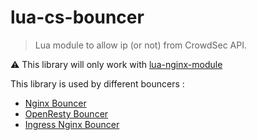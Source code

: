 # lua-cs-bouncer

> Lua module to allow ip (or not) from CrowdSec API.

:warning: This library will only work with [lua-nginx-module](https://github.com/openresty/lua-nginx-module) 

This library is used by different bouncers : 

* [Nginx Bouncer](https://docs.crowdsec.net/docs/next/bouncers/nginx)
* [OpenResty Bouncer](https://docs.crowdsec.net/docs/next/bouncers/openresty)
* [Ingress Nginx Bouncer](https://docs.crowdsec.net/docs/next/bouncers/ingress-nginx)